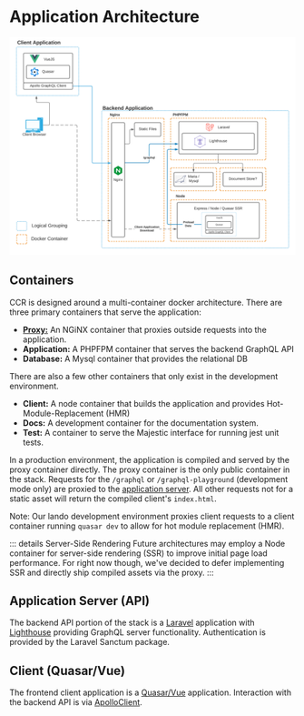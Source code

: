 # Application Architecture

![Architecture Overview Diagram](./images/arch_overview.png)

## Containers

CCR is designed around a multi-container docker architecture. There are three primary containers that serve the application:

- **[Proxy:](#proxy-nginx)** An NGiNX container that proxies outside requests into the application.
- **Application:** A PHPFPM container that serves the backend GraphQL API
- **Database:** A Mysql container that provides the relational DB

There are also a few other containers that only exist in the development environment.

- **Client:** A node container that builds the application and provides Hot-Module-Replacement (HMR)
- **Docs:** A development container for the documentation system.
- **Test:** A container to serve the Majestic interface for running jest unit tests.

In a production environment, the application is compiled and served by the proxy container directly. The proxy container is the only public container in the stack. Requests for the `/graphql` or `/graphql-playground` (development mode only)
are proxied to the [application server](#application-server). All other requests not for a static asset will return the compiled client's `index.html`.

Note: Our lando development environment proxies client requests to a client container running `quasar dev` to allow for hot module replacement (HMR).

::: details Server-Side Rendering
Future architectures may employ a Node container for server-side rendering (SSR) to improve initial page load performance. For right now though,
we've decided to defer implementing SSR and directly ship compiled assets via the proxy.
:::

## Application Server (API)

<CaptionImage href="https://laravel.com" :src="$withBase('/logos/laravel.jpg')" caption="Laravel" />
<CaptionImage href="https://lighthouse-php.com" :src="$withBase('/logos/lighthouse.png')" caption="Lighthouse" />

The backend API portion of the stack is a [Laravel](https://laravel.com) application with [Lighthouse](https://lighthouse-php.com) providing GraphQL server functionality. Authentication is provided by the Laravel Sanctum package.

## Client (Quasar/Vue)

<CaptionImage href="https://quasar.dev" :src="$withBase('/logos/quasar.png')" caption="Quasar" />
<CaptionImage href="https://vuejs.org" :src="$withBase('/logos/vue.png')" caption="Vue" />
<CaptionImage href="https://apollographql.com" :src="$withBase('/logos/apollo.png')" caption="ApolloClient" />

The frontend client application is a [Quasar/Vue](https://quasar.dev) application. Interaction with the backend API is via [ApolloClient](https://apollographql.com).
